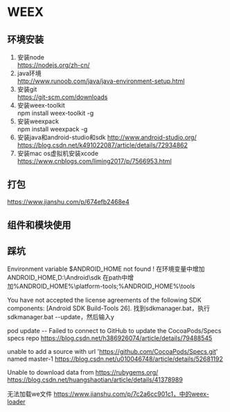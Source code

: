 # WEEX
## 环境安装
1. 安装node  
https://nodejs.org/zh-cn/
2. java环境  
http://www.runoob.com/java/java-environment-setup.html
3. 安装git  
https://git-scm.com/downloads
4. 安装weex-toolkit  
npm install weex-toolkit -g
5. 安装weexpack  
npm install weexpack -g
6. 安装java和android-studio和sdk
http://www.android-studio.org/
https://blog.csdn.net/k491022087/article/details/72934862
7. 安装mac os虚拟机安装xcode  
https://www.cnblogs.com/liming2017/p/7566953.html

## 打包
https://www.jianshu.com/p/674efb2468e4


## 组件和模块使用



## 踩坑
Environment variable $ANDROID_HOME not found !
在环境变量中增加ANDROID_HOME,D:\Android\sdk
在path中增加%ANDROID_HOME%\platform-tools;%ANDROID_HOME%\tools

You have not accepted the license agreements of the following SDK components:
[Android SDK Build-Tools 26].
找到sdkmanager.bat，执行sdkmanager.bat --update，然后输入y

pod update -- Failed to connect to GitHub to update the CocoaPods/Specs specs repo
https://blog.csdn.net/h386926074/article/details/79488545

unable to add a source with url 'https://github.com/CocoaPods/Specs.git' named master-1
https://blog.csdn.net/u010046748/article/details/52681192

Unable to download data from https://rubygems.org/
https://blog.csdn.net/huangshaotian/article/details/41378989

无法加载we文件
https://www.jianshu.com/p/7c2a6cc901c1，中的weex-loader


